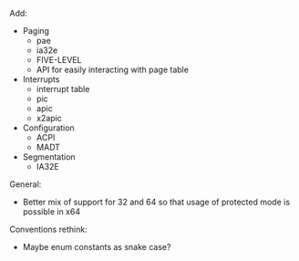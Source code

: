 Add: 

- Paging
  - pae
  - ia32e
  - FIVE-LEVEL
  - API for easily interacting with page table
- Interrupts
  - interrupt table
  - pic
  - apic
  - x2apic
- Configuration
  - ACPI
  - MADT
- Segmentation
  - IA32E

General:

- Better mix of support for 32 and 64 so that usage of protected mode is possible in x64

Conventions rethink:

- Maybe enum constants as snake case?
